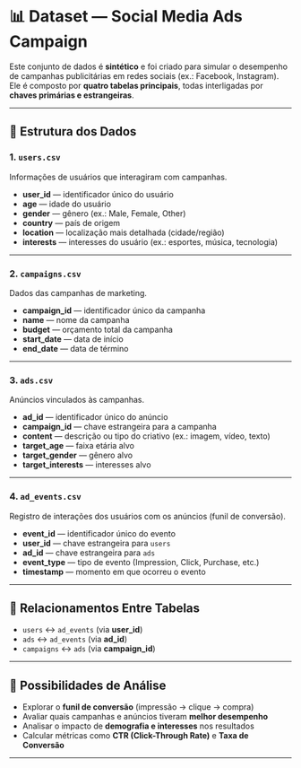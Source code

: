 # 📊 Dataset — Social Media Ads Campaign  

Este conjunto de dados é **sintético** e foi criado para simular o desempenho de campanhas publicitárias em redes sociais (ex.: Facebook, Instagram). Ele é composto por **quatro tabelas principais**, todas interligadas por **chaves primárias e estrangeiras**.  

---

## 📂 Estrutura dos Dados  

### 1. `users.csv`  
Informações de usuários que interagiram com campanhas.  
- **user_id** — identificador único do usuário  
- **age** — idade do usuário  
- **gender** — gênero (ex.: Male, Female, Other)  
- **country** — país de origem  
- **location** — localização mais detalhada (cidade/região)  
- **interests** — interesses do usuário (ex.: esportes, música, tecnologia)  

---

### 2. `campaigns.csv`  
Dados das campanhas de marketing.  
- **campaign_id** — identificador único da campanha  
- **name** — nome da campanha  
- **budget** — orçamento total da campanha  
- **start_date** — data de início  
- **end_date** — data de término  

---

### 3. `ads.csv`  
Anúncios vinculados às campanhas.  
- **ad_id** — identificador único do anúncio  
- **campaign_id** — chave estrangeira para a campanha  
- **content** — descrição ou tipo do criativo (ex.: imagem, vídeo, texto)  
- **target_age** — faixa etária alvo  
- **target_gender** — gênero alvo  
- **target_interests** — interesses alvo  

---

### 4. `ad_events.csv`  
Registro de interações dos usuários com os anúncios (funil de conversão).  
- **event_id** — identificador único do evento  
- **user_id** — chave estrangeira para `users`  
- **ad_id** — chave estrangeira para `ads`  
- **event_type** — tipo de evento (Impression, Click, Purchase, etc.)  
- **timestamp** — momento em que ocorreu o evento  

---

## 🔗 Relacionamentos Entre Tabelas  
- `users` ↔ `ad_events` (via **user_id**)  
- `ads` ↔ `ad_events` (via **ad_id**)  
- `campaigns` ↔ `ads` (via **campaign_id**)  

---

## 🚀 Possibilidades de Análise  
- Explorar o **funil de conversão** (impressão → clique → compra)  
- Avaliar quais campanhas e anúncios tiveram **melhor desempenho**  
- Analisar o impacto de **demografia e interesses** nos resultados  
- Calcular métricas como **CTR (Click-Through Rate)** e **Taxa de Conversão**  

---

